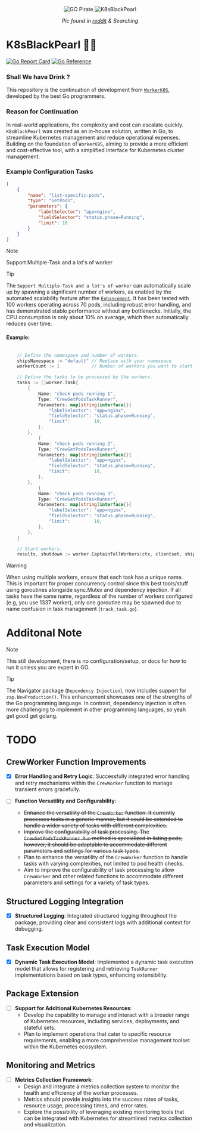 <p align="center">
  <img src="https://i.imgur.com/A6dJUZx.png" alt="GO Pirate" />
  <img src="https://i.imgur.com/HlUsvbY.png" alt="K8sBlackPearl" />
</p>

<p align="center">
  <em>Pic found in <a href="https://www.reddit.com/r/golang_id">reddit</a> & Searching</em>
</p>

# K8sBlackPearl 🏴‍☠️

[![Go Report Card](https://goreportcard.com/badge/github.com/H0llyW00dzZ/K8sBlackPearl)](https://goreportcard.com/report/github.com/H0llyW00dzZ/K8sBlackPearl)
[![Go Reference](https://pkg.go.dev/badge/github.com/H0llyW00dzZ/K8sBlackPearl.svg)](https://pkg.go.dev/github.com/H0llyW00dzZ/K8sBlackPearl)

### Shall We have Drink ?

This repository is the continuation of development from [`WorkerK8S`](https://pkg.go.dev/github.com/H0llyW00dzZ/go-urlshortner@v0.4.10/workerk8s), developed by the best Go programmers.

### Reason for Continuation

In real-world applications, the complexity and cost can escalate quickly. `K8sBlackPearl` was created as an in-house solution, written in Go, to streamline Kubernetes management and reduce operational expenses. Building on the foundation of `WorkerK8S`, aiming to provide a more efficient and cost-effective tool, with a simplified interface for Kubernetes cluster management.

### Example Configuration Tasks

```json
[
    {
        "name": "list-specific-pods",
        "type": "GetPods",
        "parameters": {
            "labelSelector": "app=nginx",
            "fieldSelector": "status.phase=Running",
            "limit": 10
        }
    }
]
```

> [!NOTE]  
> Support Multiple-Task and a lot's of worker

> [!TIP]
> The `Support Multiple-Task and a lot's of worker` can automatically scale up by spawning a significant number of workers, as enabled by the automated scalability feature after the [`Enhancement`](https://github.com/H0llyW00dzZ/K8sBlackPearl/pull/23).
> It has been tested with 100 workers operating across 70 pods, including robust error handling, and has demonstrated stable performance without any bottlenecks.
> Initially, the CPU consumption is only about 10% on average, which then automatically reduces over time.

#### Example:

```go

	// Define the namespace and number of workers.
	shipsNamespace := "default" // Replace with your namespace
	workerCount := 1            // Number of workers you want to start

	// Define the tasks to be processed by the workers.
	tasks := []worker.Task{
		{
			Name: "check pods running 1",
			Type: "CrewGetPodsTaskRunner",
			Parameters: map[string]interface{}{
				"labelSelector": "app=nginx",
				"fieldSelector": "status.phase=Running",
				"limit":         10,
			},
		},
    		{
			Name: "check pods running 2",
			Type: "CrewGetPodsTaskRunner",
			Parameters: map[string]interface{}{
				"labelSelector": "app=nginx",
				"fieldSelector": "status.phase=Running",
				"limit":         10,
			},
		},
    		{
			Name: "check pods running 3",
			Type: "CrewGetPodsTaskRunner",
			Parameters: map[string]interface{}{
				"labelSelector": "app=nginx",
				"fieldSelector": "status.phase=Running",
				"limit":         10,
			},
		},
	}

	// Start workers.
	results, shutdown := worker.CaptainTellWorkers(ctx, clientset, shipsNamespace, tasks, workerCount)


```
> [!WARNING]
> When using multiple workers, ensure that each task has a unique name. This is important for proper concurrency control since this best tools/stuff using goroutines alongside sync.Mutex and dependency injection. If all tasks have the same name, regardless of the number of workers configured (e.g, you use 1337 worker), only one goroutine may be spawned due to name confusion in task management (`track_task.go`).


# Additonal Note

> [!NOTE]  
> This still development, there is no configuration/setup, or docs for how to run it unless you are expert in GO.

> [!TIP]
> The Navigator package (`Dependency Injection`), now includes support for `zap.NewProduction()`. This enhancement showcases one of the strengths of the Go programming language. In contrast, dependency injection is often more challenging to implement in other programming languages, so yeah get good get golang.

# TODO

## CrewWorker Function Improvements
- [x] **Error Handling and Retry Logic**: Successfully integrated error handling and retry mechanisms within the `CrewWorker` function to manage transient errors gracefully.

- [ ] **Function Versatility and Configurability**: 
  - ~~Enhance the versatility of the `CrewWorker` function. It currently processes tasks in a generic manner, but it could be extended to handle a wider variety of tasks with different complexities.~~
  - ~~Improve the configurability of task processing. The `CrewGetPodsTaskRunner.Run` method is specialized in listing pods; however, it should be adaptable to accommodate different parameters and settings for various task types.~~
  - Plan to enhance the versatility of the `CrewWorker` function to handle tasks with varying complexities, not limited to pod health checks.
  - Aim to improve the configurability of task processing to allow `CrewWorker` and other related functions to accommodate different parameters and settings for a variety of task types.

## Structured Logging Integration
- [x] **Structured Logging**: Integrated structured logging throughout the package, providing clear and consistent logs with additional context for debugging.

## Task Execution Model
- [x] **Dynamic Task Execution Model**: Implemented a dynamic task execution model that allows for registering and retrieving `TaskRunner` implementations based on task types, enhancing extensibility.

## Package Extension
- [ ] **Support for Additional Kubernetes Resources**:
  - Develop the capability to manage and interact with a broader range of Kubernetes resources, including services, deployments, and stateful sets.
  - Plan to implement operations that cater to specific resource requirements, enabling a more comprehensive management toolset within the Kubernetes ecosystem.

## Monitoring and Metrics
- [ ] **Metrics Collection Framework**:
  - Design and integrate a metrics collection system to monitor the health and efficiency of the worker processes.
  - Metrics should provide insights into the success rates of tasks, resource usage, processing times, and error rates.
  - Explore the possibility of leveraging existing monitoring tools that can be integrated with Kubernetes for streamlined metrics collection and visualization.
